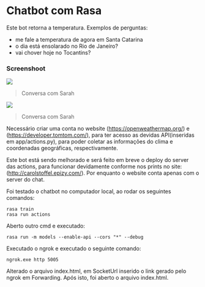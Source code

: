 # Chatbot com Rasa

Este bot retorna a temperatura. Exemplos de perguntas:
- me fale a temperatura de agora em Santa Catarina
- o dia está ensolarado no Rio de Janeiro?
- vai chover hoje no Tocantins?


### Screenshoot
![](https://i.ibb.co/BGDMmMQ/Screenshot-1.png)
> Conversa com Sarah

![](https://i.ibb.co/s3G1tLp/Screenshot-2.png)
> Conversa com Sarah

Necessário criar uma conta no website (https://openweathermap.org/) e (https://developer.tomtom.com/), para ter acesso as devidas API(inseridas em app/actions.py), para poder coletar as informações do clima e coordenadas geográficas, respectivamente.

Este bot está sendo melhorado e será feito em breve o deploy do server das actions, para funcionar devidamente conforme nos prints no site: (http://carolstoffel.epizy.com/). Por enquanto o website conta apenas com o server do chat.

Foi testado o chatbot no computador local, ao rodar os seguintes comandos:
```
rasa train
rasa run actions
```

Aberto outro cmd e executado:
```
rasa run -m models --enable-api --cors "*" --debug
```

Executado o ngrok e executado o seguinte comando:
```
ngrok.exe http 5005
```

Alterado o arquivo index.html, em SocketUrl inserido o link gerado pelo ngrok em Forwarding. Após isto, foi aberto o arquivo index.html.

